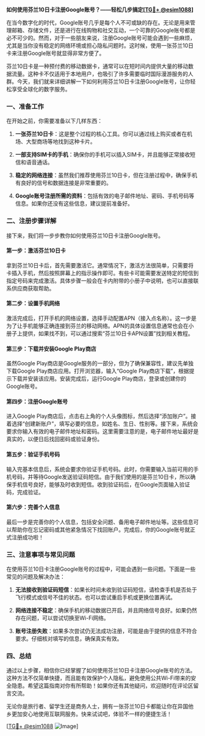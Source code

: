 **如何使用芬兰10日卡注册Google账号？——轻松几步搞定[[TG💪+ @esim1088](https://t.me/s/esim1088)]**

在当今数字化的时代，Google账号几乎是每个人不可或缺的存在。无论是用来管理邮箱、存储文件，还是进行在线购物和社交互动，一个可靠的Google账号都是必不可少的。然而，对于一些朋友来说，注册Google账号可能会遇到一些麻烦，尤其是当你没有稳定的网络环境或担心隐私问题时。这时候，使用一张芬兰10日卡来注册Google账号就显得非常方便了。

芬兰10日卡是一种预付费的移动数据卡，通常可以在短时间内提供大量的移动数据流量。这种卡不仅适用于本地用户，也吸引了许多需要临时国际漫游服务的人群。今天，我们就来详细讲解一下如何利用芬兰10日卡注册Google账号，让你轻松享受全球化的数字服务。

### **一、准备工作**

在开始之前，你需要准备以下几样东西：

1. **一张芬兰10日卡**：这是整个过程的核心工具。你可以通过线上购买或者在机场、大型商场等地找到这种卡片。
   
2. **一部支持SIM卡的手机**：确保你的手机可以插入SIM卡，并且能够正常接收短信和语音通话。

3. **稳定的网络连接**：虽然我们推荐使用芬兰10日卡，但在注册过程中，确保手机有良好的信号和数据连接是非常重要的。

4. **Google账号注册所需的资料**：包括有效的电子邮件地址、密码、手机号码等信息。如果你还没有这些信息，建议提前准备好。

### **二、注册步骤详解**

接下来，我们将一步步教你如何使用芬兰10日卡注册Google账号。

#### **第一步：激活芬兰10日卡**

拿到芬兰10日卡后，首先需要激活它。通常情况下，激活方法很简单，只需要将卡插入手机，然后按照屏幕上的指示操作即可。有些卡可能需要发送特定的短信到指定号码来完成激活。具体步骤一般会在卡内附带的小册子中说明，也可以直接联系供应商获取帮助。

#### **第二步：设置手机网络**

激活完成后，打开手机的网络设置，选择手动配置APN（接入点名称）。这一步是为了让手机能够正确连接到芬兰的移动网络。APN的具体设置信息通常也会在小册子上提供，如果找不到，可以通过搜索“芬兰10日卡APN设置”找到相关教程。

#### **第三步：下载并安装Google Play商店**

虽然Google Play商店是Google服务的一部分，但为了确保兼容性，建议先单独下载Google Play商店应用。打开浏览器，输入“Google Play商店下载”，根据提示下载并安装该应用。安装完成后，运行Google Play商店，登录或创建你的Google账号。

#### **第四步：注册Google账号**

进入Google Play商店后，点击右上角的个人头像图标，然后选择“添加账户”。接着选择“创建新账户”，填写必要的信息，如姓名、生日、性别等。接下来，系统会要求你输入有效的电子邮件地址和密码。这里需要注意的是，电子邮件地址最好是真实的，以便日后找回密码或验证身份。

#### **第五步：验证手机号码**

输入完基本信息后，系统会要求你验证手机号码。此时，你需要输入当前可用的手机号码，并等待Google发送验证码短信。由于我们使用的是芬兰10日卡，所以确保手机信号良好，能够及时收到短信。收到验证码后，在Google页面输入验证码，完成验证。

#### **第六步：完善个人信息**

最后一步是完善你的个人信息，包括安全问题、备用电子邮件地址等。这些信息可以帮助你在忘记密码或其他紧急情况下找回账户。完成后，你的Google账号就正式注册成功啦！

### **三、注意事项与常见问题**

在使用芬兰10日卡注册Google账号的过程中，可能会遇到一些问题。下面是一些常见的问题及解决办法：

1. **无法接收到验证码短信**：如果长时间未收到验证码短信，请检查手机是否处于飞行模式或信号不佳的状态。也可以尝试重启手机或更换位置再试。

2. **网络连接不稳定**：确保手机的移动数据已开启，并且网络信号良好。如果仍然存在问题，可以尝试切换至Wi-Fi网络。

3. **账号注册失败**：如果多次尝试仍无法成功注册，可能是由于提供的信息不符合要求。仔细核对填写的信息，确保真实有效。

### **四、总结**

通过以上步骤，相信你已经掌握了如何使用芬兰10日卡注册Google账号的方法。这种方法不仅简单快捷，而且能有效保护个人隐私，避免使用公共Wi-Fi带来的安全隐患。希望这篇指南对你有所帮助！如果你还有其他疑问，欢迎随时在评论区留言交流。

无论你是旅行者、留学生还是商务人士，拥有一张芬兰10日卡都能让你在异国他乡更加安心地使用互联网服务。快来试试吧，体验不一样的便捷生活！

[[TG💪+ @esim1088](https://t.me/s/esim1088) ![Image](https://i.postimg.cc/4NQfJmqS/Snipaste-2025-05-13-00-14-12.png)]